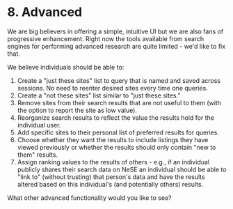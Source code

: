 # 8. Advanced

We are big believers in offering a simple, intuitive UI but we are also fans of progressive enhancement. Right now the tools available from search engines for performing advanced research are quite limited - we'd like to fix that.

We believe individuals should be able to:

1. Create a "just these sites" list to query that is named and saved across sessions. No need to reenter desired sites every time one queries.
2. Create a "not these sites" list similar to "just these sites."
3. Remove sites from their search results that are not useful to them \(with the option to report the site as low value\).
4. Reorganize search results to reflect the value the results hold for the individual user.
5. Add specific sites to their personal list of preferred results for queries.
6. Choose whether they want the results to include listings they have viewed previously or whether the results should only contain "new to them" results.
7. Assign ranking values to the results of others - e.g., if an individual publicly shares their search data on NeSE an individual should be able to "link to" \(without trusting\) that person's data and have the results altered based on this individual's \(and potentially others\) results.

What other advanced functionality would you like to see?

